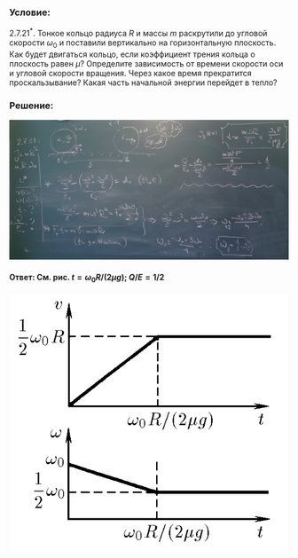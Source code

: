 ###  Условие:

$2.7.21^*.$ Тонкое кольцо радиуса $R$ и массы $m$ раскрутили до угловой скорости $\omega_0$ и поставили вертикально на горизонтальную плоскость. Как будет двигаться кольцо, если коэффициент трения кольца о плоскость равен $\mu$? Определите зависимость от времени скорости оси и угловой скорости вращения. Через какое время прекратится проскальзывание? Какая часть начальной энергии перейдет в тепло?

###  Решение:

![|1060x530, 67%](../../img/2.7.21/sol.png)

####  Ответ: См. рис. $t = \omega_0R/(2\mu g);$ $Q/E = 1/2$

![К ответу $2.7.21$|609x560, 50%](../../img/2.7.21/2.7.21s.png)
